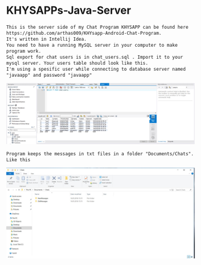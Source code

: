 # KHYSAPPs-Java-Server

    This is the server side of my Chat Program KHYSAPP can be found here https://github.com/arthas009/KHYsapp-Android-Chat-Program.
    It's written in Intellij Idea.
    You need to have a running MySQL server in your computer to make program work.
    Sql export for chat users is in chat_users.sql . Import it to your mysql server. Your users table should look like this.
    I'm using a spesific user while connecting to database server named "javaapp" and password "javaapp"
![alt text](https://github.com/arthas009/KhysappServer/blob/master/guidance/mysql.JPG)
    
    Program keeps the messages in txt files in a folder "Documents/Chats". Like this
![alt text](https://github.com/arthas009/KhysappServer/blob/master/guidance/chats.JPG)
